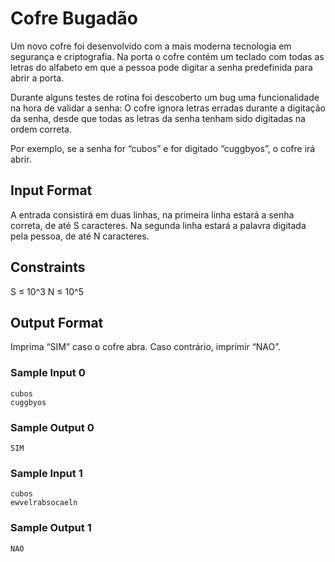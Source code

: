 # Cofre Bugadão

Um novo cofre foi desenvolvido com a mais moderna tecnologia em segurança e criptografia. Na porta o cofre contém um teclado com todas as letras do alfabeto em que a pessoa pode digitar a senha predefinida para abrir a porta.

Durante alguns testes de rotina foi descoberto um bug uma funcionalidade na hora de validar a senha: O cofre ignora letras erradas durante a digitação da senha, desde que todas as letras da senha tenham sido digitadas na ordem correta.

Por exemplo, se a senha for “cubos” e for digitado “cuggbyos”, o cofre irá abrir.

## Input Format

A entrada consistirá em duas linhas, na primeira linha estará a senha correta, de até S caracteres. Na segunda linha estará a palavra digitada pela pessoa, de até N caracteres.

## Constraints

S ≤ 10^3 N ≤ 10^5

## Output Format

Imprima “SIM” caso o cofre abra. Caso contrário, imprimir “NAO”.

### Sample Input 0

```
cubos
cuggbyos
```

### Sample Output 0

```
SIM
```

### Sample Input 1

```
cubos
ewvelrabsocaeln
```

### Sample Output 1

```
NAO
```